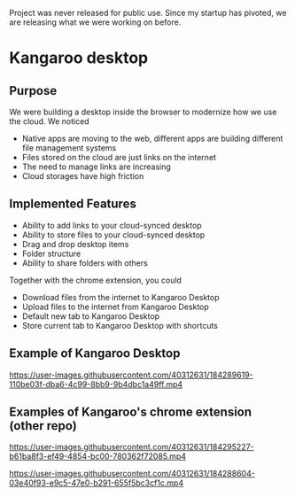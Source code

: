 Project was never released for public use. Since my startup has pivoted, we are releasing what we were working on before.
# Kangaroo desktop

## Purpose
We were building a desktop inside the browser to modernize how we use the cloud. We noticed
- Native apps are moving to the web, different apps are building different file management systems
- Files stored on the cloud are just links on the internet
- The need to manage links are increasing
- Cloud storages have high friction

## Implemented Features
- Ability to add links to your cloud-synced desktop
- Ability to store files to your cloud-synced desktop
- Drag and drop desktop items
- Folder structure
- Ability to share folders with others

Together with the chrome extension, you could
- Download files from the internet to Kangaroo Desktop
- Upload files to the internet from Kangaroo Desktop
- Default new tab to Kangaroo Desktop
- Store current tab to Kangaroo Desktop with shortcuts

## Example of Kangaroo Desktop
https://user-images.githubusercontent.com/40312631/184289619-110be03f-dba6-4c99-8bb9-9b4dbc1a49ff.mp4

## Examples of Kangaroo's chrome extension (other repo)
https://user-images.githubusercontent.com/40312631/184295227-b61ba8f3-ef49-4854-bc00-780362f72085.mp4

https://user-images.githubusercontent.com/40312631/184288604-03e40f93-e9c5-47e0-b291-655f5bc3cf1c.mp4
